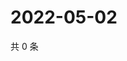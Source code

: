 # 2022-05-02

共 0 条

<!-- BEGIN WEIBO -->
<!-- 最后更新时间 Mon May 02 2022 02:18:51 GMT+0800 (China Standard Time) -->

<!-- END WEIBO -->
